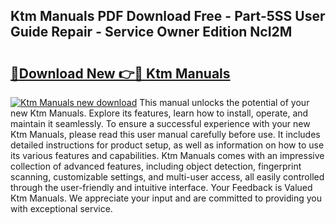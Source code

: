 ## Ktm Manuals PDF Download Free - Part-5SS User Guide Repair - Service Owner Edition NcI2M

# <h2><a href="http://cf10683.oget.top/?id=Ktm+Manuals">🔗Download New 👉🔴 Ktm Manuals</a></h2>

[![Ktm Manuals new download](https://i.imgur.com/5g1atiW.png)](http://cf10683.oget.top/?id=Ktm+Manuals)
This manual unlocks the potential of your new Ktm Manuals. Explore its features, learn how to install, operate, and maintain it seamlessly. To ensure a successful experience with your new Ktm Manuals, please read this user manual carefully before use. It includes detailed instructions for product setup, as well as information on how to use its various features and capabilities. Ktm Manuals comes with an impressive collection of advanced features, including object detection, fingerprint scanning, customizable settings, and multi-user access, all easily controlled through the user-friendly and intuitive interface. Your Feedback is Valued Ktm Manuals. We appreciate your input and are committed to providing you with exceptional service.
